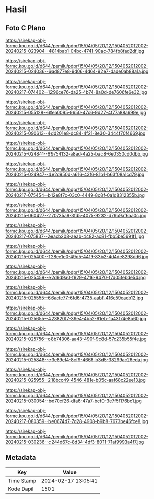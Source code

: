 # Hasil

## Foto C Plano

https://sirekap-obj-formc.kpu.go.id/d644/pemilu/pdpr/15/04/05/20/12/1504052012002-20240215-023904--4814bab1-04bc-4741-90ac-784fb8fad2df.jpg

https://sirekap-obj-formc.kpu.go.id/d644/pemilu/pdpr/15/04/05/20/12/1504052012002-20240215-024036--6ad877e8-9d06-4d64-92e7-dade0ab88a1a.jpg

https://sirekap-obj-formc.kpu.go.id/d644/pemilu/pdpr/15/04/05/20/12/1504052012002-20240217-074402--1296ce76-da25-4b74-8a0d-de7606fe6e32.jpg

https://sirekap-obj-formc.kpu.go.id/d644/pemilu/pdpr/15/04/05/20/12/1504052012002-20240215-055128--6fea0095-9650-47c6-9d27-4f77a88a699e.jpg

https://sirekap-obj-formc.kpu.go.id/d644/pemilu/pdpr/15/04/05/20/12/1504052012002-20240215-090613--4dd201e8-dc84-4f21-8e30-3444f70f4669.jpg

https://sirekap-obj-formc.kpu.go.id/d644/pemilu/pdpr/15/04/05/20/12/1504052012002-20240215-024841--69754132-a8ad-4a25-bac8-6e0350cd0dbb.jpg

https://sirekap-obj-formc.kpu.go.id/d644/pemilu/pdpr/15/04/05/20/12/1504052012002-20240215-024947--4e2d950d-a616-43f6-81b1-b63f08a1cd79.jpg

https://sirekap-obj-formc.kpu.go.id/d644/pemilu/pdpr/15/04/05/20/12/1504052012002-20240217-075454--b12e8f7c-03c0-4449-8c8f-0a1d8312355b.jpg

https://sirekap-obj-formc.kpu.go.id/d644/pemilu/pdpr/15/04/05/20/12/1504052012002-20240215-060427--270735a9-3fd5-4075-9232-d79b9af6aa0c.jpg

https://sirekap-obj-formc.kpu.go.id/d644/pemilu/pdpr/15/04/05/20/12/1504052012002-20240217-075837--2eacb208-aeab-4482-ac81-fbb5be5691f1.jpg

https://sirekap-obj-formc.kpu.go.id/d644/pemilu/pdpr/15/04/05/20/12/1504052012002-20240215-025400--128ee1e0-49d5-4419-83b2-4d4de8298dd6.jpg

https://sirekap-obj-formc.kpu.go.id/d644/pemilu/pdpr/15/04/05/20/12/1504052012002-20240215-025459--e2d9d9a0-f929-4716-9470-f7d05febde54.jpg

https://sirekap-obj-formc.kpu.go.id/d644/pemilu/pdpr/15/04/05/20/12/1504052012002-20240215-025555--66acfe77-6fd6-4735-aabf-416e59eaeb12.jpg

https://sirekap-obj-formc.kpu.go.id/d644/pemilu/pdpr/15/04/05/20/12/1504052012002-20240215-025655--423820f7-39e4-4b52-91eb-1a43f74e8b60.jpg

https://sirekap-obj-formc.kpu.go.id/d644/pemilu/pdpr/15/04/05/20/12/1504052012002-20240215-025756--c8b74306-aa43-490f-9c8d-57c235b55f4e.jpg

https://sirekap-obj-formc.kpu.go.id/d644/pemilu/pdpr/15/04/05/20/12/1504052012002-20240215-025848--e3e89ef4-8cf9-4666-b3d5-38299ac26eda.jpg

https://sirekap-obj-formc.kpu.go.id/d644/pemilu/pdpr/15/04/05/20/12/1504052012002-20240215-025955--218bcc49-4546-481e-b05c-aaf68c22ee13.jpg

https://sirekap-obj-formc.kpu.go.id/d644/pemilu/pdpr/15/04/05/20/12/1504052012002-20240215-030054--bd70cf26-dfa6-47a7-bcf0-3e7f5f176bc1.jpg

https://sirekap-obj-formc.kpu.go.id/d644/pemilu/pdpr/15/04/05/20/12/1504052012002-20240217-080359--be0674d7-7d28-4908-b9b8-7673be46fce8.jpg

https://sirekap-obj-formc.kpu.go.id/d644/pemilu/pdpr/15/04/05/20/12/1504052012002-20240215-030236--c244d67c-8d34-4df3-8011-71af9993a4f7.jpg


## Metadata

| Key        | Value               |
| ---------- | ------------------- |
| Time Stamp | 2024-02-17 13:05:41 |
| Kode Dapil | 1501                |



